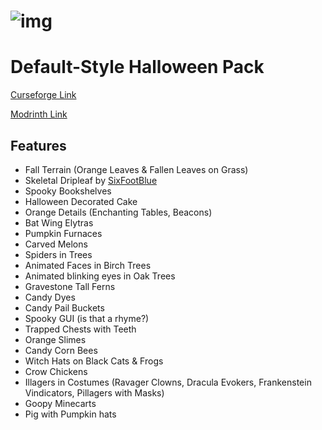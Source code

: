 # ![img](https://i.imgur.com/gJ5XcAj.png)

# Default-Style Halloween Pack
[Curseforge Link](https://www.curseforge.com/minecraft/texture-packs/default-style-halloween-pack)

[Modrinth Link](https://modrinth.com/resourcepack/default-style-halloween-pack)

## Features
- Fall Terrain (Orange Leaves & Fallen Leaves on Grass)
- Skeletal Dripleaf by [SixFootBlue](https://www.curseforge.com/members/sixfootblue/projects)
- Spooky Bookshelves
- Halloween Decorated Cake
- Orange Details (Enchanting Tables, Beacons)
- Bat Wing Elytras
- Pumpkin Furnaces
- Carved Melons
- Spiders in Trees
- Animated Faces in Birch Trees
- Animated blinking eyes in Oak Trees
- Gravestone Tall Ferns
- Candy Dyes
- Candy Pail Buckets
- Spooky GUI (is that a rhyme?)
- Trapped Chests with Teeth
- Orange Slimes
- Candy Corn Bees
- Witch Hats on Black Cats & Frogs
- Crow Chickens
- Illagers in Costumes (Ravager Clowns, Dracula Evokers, Frankenstein Vindicators, Pillagers with Masks)
- Goopy Minecarts
- Pig with Pumpkin hats
